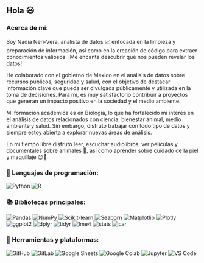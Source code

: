 ## Hola :smiley:

### Acerca de mi:

Soy Nadia Neri-Vera, analista de datos :chart_with_upwards_trend: enfocada en la limpieza y preparación de información, así como en la creación de código para extraer conocimientos valiosos. ¡Me encanta descubrir qué nos pueden revelar los datos!

He colaborado con el gobierno de México en el análisis de datos sobre recursos públicos, seguridad y salud, con el objetivo de destacar información clave que pueda ser divulgada públicamente y utilizada en la toma de decisiones. Para mí, es muy satisfactorio contribuir a proyectos que generan un impacto positivo en la sociedad y el medio ambiente.

Mi formación académica es en Biología, lo que ha fortalecido mi interés en el análisis de datos relacionados con ciencia, bienestar animal, medio ambiente y salud. Sin embargo, disfruto trabajar con todo tipo de datos y siempre estoy abierta a explorar nuevas áreas de análisis.

En mi tiempo libre disfruto leer, escuchar audiolibros, ver películas y documentales sobre animales 🐝, así como aprender sobre cuidado de la piel y maquillaje 😊💄 

### :tongue: Lenguajes de programación:

![Python](https://img.shields.io/badge/Python-3776AB?style=for-the-badge&logo=python&logoColor=white)  ![R](https://img.shields.io/badge/R-276DC3?style=for-the-badge&logo=r&logoColor=white)  

### :books: Bibliotecas principales:

![Pandas](https://img.shields.io/badge/Pandas-150458?style=for-the-badge&logo=pandas&logoColor=white)  ![NumPy](https://img.shields.io/badge/NumPy-013243?style=for-the-badge&logo=numpy&logoColor=white)  ![Scikit-learn](https://img.shields.io/badge/Scikit--learn-F7931E?style=for-the-badge&logo=scikit-learn&logoColor=white)  ![Seaborn](https://img.shields.io/badge/Seaborn-008080?style=for-the-badge)  ![Matplotlib](https://img.shields.io/badge/Matplotlib-11557C?style=for-the-badge)  ![Plotly](https://img.shields.io/badge/Plotly-3F4F75?style=for-the-badge&logo=plotly&logoColor=white)  
![ggplot2](https://img.shields.io/badge/ggplot2-DF3F36?style=for-the-badge)  ![dplyr](https://img.shields.io/badge/dplyr-3182BD?style=for-the-badge)  ![tidyr](https://img.shields.io/badge/tidyr-1D91C0?style=for-the-badge)  ![lme4](https://img.shields.io/badge/lme4-6A3D9A?style=for-the-badge)  ![stats](https://img.shields.io/badge/stats-FF7F00?style=for-the-badge)  ![car](https://img.shields.io/badge/car-B2DF8A?style=for-the-badge)  

### :wrench: Herramientas y plataformas:
 
![GitHub](https://img.shields.io/badge/GitHub-181717?style=for-the-badge&logo=github&logoColor=white)  ![GitLab](https://img.shields.io/badge/GitLab-FC6D26?style=for-the-badge&logo=gitlab&logoColor=white)  ![Google Sheets](https://img.shields.io/badge/Google%20Sheets-34A853?style=for-the-badge&logo=google-sheets&logoColor=white)  ![Google Colab](https://img.shields.io/badge/Google%20Colab-F9AB00?style=for-the-badge&logo=google-colab&logoColor=white)  ![Jupyter](https://img.shields.io/badge/Jupyter-F37626?style=for-the-badge&logo=jupyter&logoColor=white)  ![VS Code](https://img.shields.io/badge/VS%20Code-007ACC?style=for-the-badge&logo=visual-studio-code&logoColor=white)  


